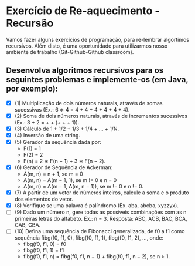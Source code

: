 # Exercício de Re-aquecimento - Recursão

Vamos fazer alguns exercícios de programação, para re-lembrar algortimos recursivos. Além disto, é uma oportunidade para utilizarmos
nosso ambiente de trabalho (Git-Github-Github classroom).


## Desenvolva algoritmos recursivos para os seguintes problemas e implemente-os (em Java, por exemplo):
- [x] (1) Multiplicação de dois números naturais, através de somas sucessivas (Ex.: 6 ∗ 4 = 4 + 4 + 4 + 4 + 4 + 4).
- [x] (2) Soma de dois números naturais, através de incrementos sucessivos (Ex.: 3 + 2 = + + (+ + + 1)).
- [x] (3) Cálculo de 1 + 1/2 + 1/3 + 1/4 + ... + 1/N.
- [x] (4) Inversão de uma string.
- [x] (5) Gerador da sequência dada por:
   * F(1) = 1
   * F(2) = 2
   * F(n) = 2 ∗ F(n − 1) + 3 ∗ F(n − 2).
- [x] (6) Gerador de Sequência de Ackerman:
   * A(m, n) = n + 1, se m = 0
   * A(m, n) = A(m − 1, 1), se m != 0 e n = 0
   * A(m, n) = A(m − 1, A(m, n − 1)), se m != 0 e n != 0.
- [x] (7) A partir de um vetor de números inteiros, calcule a soma e o produto dos elementos
do vetor.
- [x] (8) Verifique se uma palavra é palíndromo (Ex. aba, abcba, xyzzyx).
- [ ] (9) Dado um número n, gere todas as possíveis combinações com as n primeiras letras
do alfabeto. Ex.: n = 3. Resposta: ABC, ACB, BAC, BCA, CAB, CBA.
- [ ] (10) Defina uma sequência de Fibonacci generalizada, de f0 a f1 como sequência
fibg(f0, f1, 0), fibg(f0, f1, 1), fibg(f0, f1, 2), ..., onde:
   * fibg(f0, f1, 0) = f0
   * fibg(f0, f1, 1) = f1
   * fibg(f0, f1, n) = fibg(f0, f1, n − 1) + fibg(f0, f1, n − 2), se n > 1.
